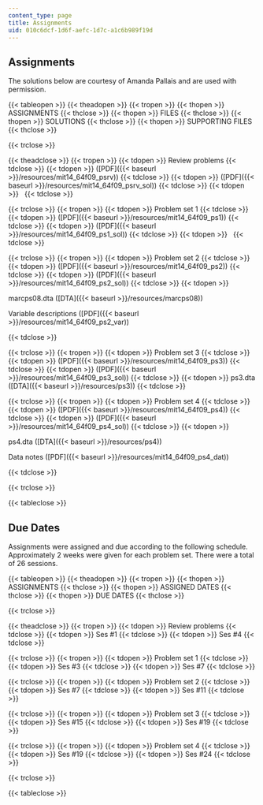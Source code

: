```yaml
---
content_type: page
title: Assignments
uid: 010c6dcf-1d6f-aefc-1d7c-a1c6b989f19d
---
```


Assignments
-----------

The solutions below are courtesy of Amanda Pallais and are used with permission.

{{< tableopen >}}
{{< theadopen >}}
{{< tropen >}}
{{< thopen >}}
ASSIGNMENTS
{{< thclose >}}
{{< thopen >}}
FILES
{{< thclose >}}
{{< thopen >}}
SOLUTIONS
{{< thclose >}}
{{< thopen >}}
SUPPORTING FILES
{{< thclose >}}

{{< trclose >}}

{{< theadclose >}}
{{< tropen >}}
{{< tdopen >}}
Review problems
{{< tdclose >}}
{{< tdopen >}}
([PDF]({{< baseurl >}}/resources/mit14_64f09_psrv))
{{< tdclose >}}
{{< tdopen >}}
([PDF]({{< baseurl >}}/resources/mit14_64f09_psrv_sol))
{{< tdclose >}}
{{< tdopen >}}
 
{{< tdclose >}}

{{< trclose >}}
{{< tropen >}}
{{< tdopen >}}
Problem set 1
{{< tdclose >}}
{{< tdopen >}}
([PDF]({{< baseurl >}}/resources/mit14_64f09_ps1))
{{< tdclose >}}
{{< tdopen >}}
([PDF]({{< baseurl >}}/resources/mit14_64f09_ps1_sol))
{{< tdclose >}}
{{< tdopen >}}
 
{{< tdclose >}}

{{< trclose >}}
{{< tropen >}}
{{< tdopen >}}
Problem set 2
{{< tdclose >}}
{{< tdopen >}}
([PDF]({{< baseurl >}}/resources/mit14_64f09_ps2))
{{< tdclose >}}
{{< tdopen >}}
([PDF]({{< baseurl >}}/resources/mit14_64f09_ps2_sol))
{{< tdclose >}}
{{< tdopen >}}


marcps08.dta ([DTA]({{< baseurl >}}/resources/marcps08))

Variable descriptions ([PDF]({{< baseurl >}}/resources/mit14_64f09_ps2_var))


{{< tdclose >}}

{{< trclose >}}
{{< tropen >}}
{{< tdopen >}}
Problem set 3
{{< tdclose >}}
{{< tdopen >}}
([PDF]({{< baseurl >}}/resources/mit14_64f09_ps3))
{{< tdclose >}}
{{< tdopen >}}
([PDF]({{< baseurl >}}/resources/mit14_64f09_ps3_sol))
{{< tdclose >}}
{{< tdopen >}}
ps3.dta ([DTA]({{< baseurl >}}/resources/ps3))
{{< tdclose >}}

{{< trclose >}}
{{< tropen >}}
{{< tdopen >}}
Problem set 4
{{< tdclose >}}
{{< tdopen >}}
([PDF]({{< baseurl >}}/resources/mit14_64f09_ps4))
{{< tdclose >}}
{{< tdopen >}}
([PDF]({{< baseurl >}}/resources/mit14_64f09_ps4_sol))
{{< tdclose >}}
{{< tdopen >}}


ps4.dta ([DTA]({{< baseurl >}}/resources/ps4))

Data notes ([PDF]({{< baseurl >}}/resources/mit14_64f09_ps4_dat))


{{< tdclose >}}

{{< trclose >}}

{{< tableclose >}}

Due Dates
---------

Assignments were assigned and due according to the following schedule. Approximately 2 weeks were given for each problem set. There were a total of 26 sessions.

{{< tableopen >}}
{{< theadopen >}}
{{< tropen >}}
{{< thopen >}}
ASSIGNMENTS
{{< thclose >}}
{{< thopen >}}
ASSIGNED DATES
{{< thclose >}}
{{< thopen >}}
DUE DATES
{{< thclose >}}

{{< trclose >}}

{{< theadclose >}}
{{< tropen >}}
{{< tdopen >}}
Review problems
{{< tdclose >}}
{{< tdopen >}}
Ses #1
{{< tdclose >}}
{{< tdopen >}}
Ses #4
{{< tdclose >}}

{{< trclose >}}
{{< tropen >}}
{{< tdopen >}}
Problem set 1
{{< tdclose >}}
{{< tdopen >}}
Ses #3
{{< tdclose >}}
{{< tdopen >}}
Ses #7
{{< tdclose >}}

{{< trclose >}}
{{< tropen >}}
{{< tdopen >}}
Problem set 2
{{< tdclose >}}
{{< tdopen >}}
Ses #7
{{< tdclose >}}
{{< tdopen >}}
Ses #11
{{< tdclose >}}

{{< trclose >}}
{{< tropen >}}
{{< tdopen >}}
Problem set 3
{{< tdclose >}}
{{< tdopen >}}
Ses #15
{{< tdclose >}}
{{< tdopen >}}
Ses #19
{{< tdclose >}}

{{< trclose >}}
{{< tropen >}}
{{< tdopen >}}
Problem set 4
{{< tdclose >}}
{{< tdopen >}}
Ses #19
{{< tdclose >}}
{{< tdopen >}}
Ses #24
{{< tdclose >}}

{{< trclose >}}

{{< tableclose >}}